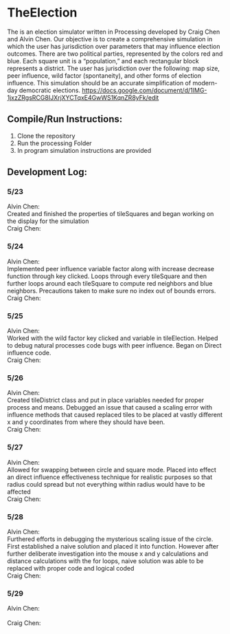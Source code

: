 # TheElection
The is an election simulator written in Processing developed by Craig Chen and Alvin Chen. Our objective is to create a comprehensive simulation in which the user has jurisdiction over parameters that may influence election outcomes. There are two political parties, represented by the colors red and blue. Each square unit is a “population,” and each rectangular block represents a district. The user has jurisdiction over the following: map size, peer influence, wild factor (spontaneity), and other forms of election influence. This simulation should be an accurate simplification of modern-day democratic elections.
https://docs.google.com/document/d/1IMG-1jxzZRgsRCG8IJXrjXYCTqxE4GwWS1KqnZR8yFk/edit
## Compile/Run Instructions:
1. Clone the repository
2. Run the processing Folder
3. In program simulation instructions are provided

## Development Log:
### 5/23
Alvin Chen:<br/>
Created and finished the properties of tileSquares and began working on the display for the simulation
<br/>
Craig Chen:

### 5/24
Alvin Chen:<br/>
Implemented peer influence variable factor along with increase decrease function through key clicked. Loops through every tileSquare and then further loops around each tileSquare to compute red neighbors and blue neighbors. Precautions taken to make sure no index out of bounds errors.
<br/>
Craig Chen:

### 5/25
Alvin Chen:<br/>
Worked with the wild factor key clicked and variable in tileElection. Helped to debug natural processes code bugs with peer influence. Began on Direct influence code.
<br/>
Craig Chen:

### 5/26
Alvin Chen:<br/>
Created tileDistrict class and put in place variables needed for proper process and means. Debugged an issue that caused a scaling error with influence methods that caused replaced tiles to be placed at vastly different x and y coordinates from where they should have been.
<br/>
Craig Chen:

### 5/27
Alvin Chen:<br/>
Allowed for swapping between circle and square mode. Placed into effect an direct influence effectiveness technique for realistic purposes so that radius could spread but not everything within radius would have to be affected
<br/>
Craig Chen:

### 5/28
Alvin Chen:<br/>
Furthered efforts in debugging the mysterious scaling issue of the circle. First established a naive solution and placed it into function. However after further deliberate investigation into the mouse x and y calculations and distance calculations with the for loops, naive solution was able to be replaced with proper code and logical coded
<br/>
Craig Chen:

### 5/29
Alvin Chen:<br/>
<br/>
Craig Chen:
